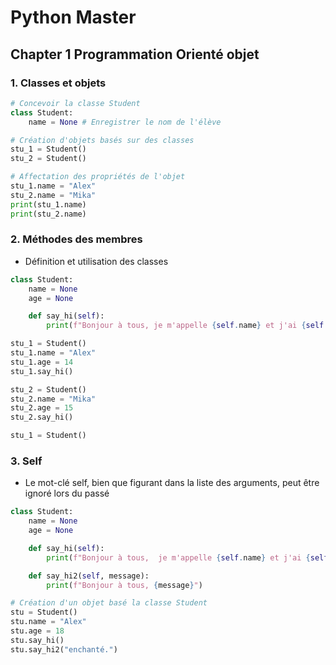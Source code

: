 # Python Master

## Chapter 1 Programmation Orienté objet
### 1. Classes et objets
```python
# Concevoir la classe Student
class Student:
    name = None # Enregistrer le nom de l'élève

# Création d'objets basés sur des classes
stu_1 = Student()
stu_2 = Student()

# Affectation des propriétés de l'objet
stu_1.name = "Alex"
stu_2.name = "Mika"
print(stu_1.name)
print(stu_2.name)
```
### 2. Méthodes des membres
 - Définition et utilisation des classes
```python
class Student:
    name = None
    age = None

    def say_hi(self):
        print(f"Bonjour à tous, je m'appelle {self.name} et j'ai {self.age} ans.")

stu_1 = Student()
stu_1.name = "Alex"
stu_1.age = 14
stu_1.say_hi()

stu_2 = Student()
stu_2.name = "Mika"
stu_2.age = 15
stu_2.say_hi()
```
```python
stu_1 = Student()
```
### 3. Self

- Le mot-clé self, bien que figurant dans la liste des arguments, peut être ignoré lors du passé

```python
class Student:
    name = None
    age = None

    def say_hi(self):
        print(f"Bonjour à tous,  je m'appelle {self.name} et j'ai {self.age} ans.")

    def say_hi2(self, message):
        print(f"Bonjour à tous, {message}")

# Création d'un objet basé la classe Student
stu = Student()
stu.name = "Alex"
stu.age = 18
stu.say_hi()
stu.say_hi2("enchanté.")
```

